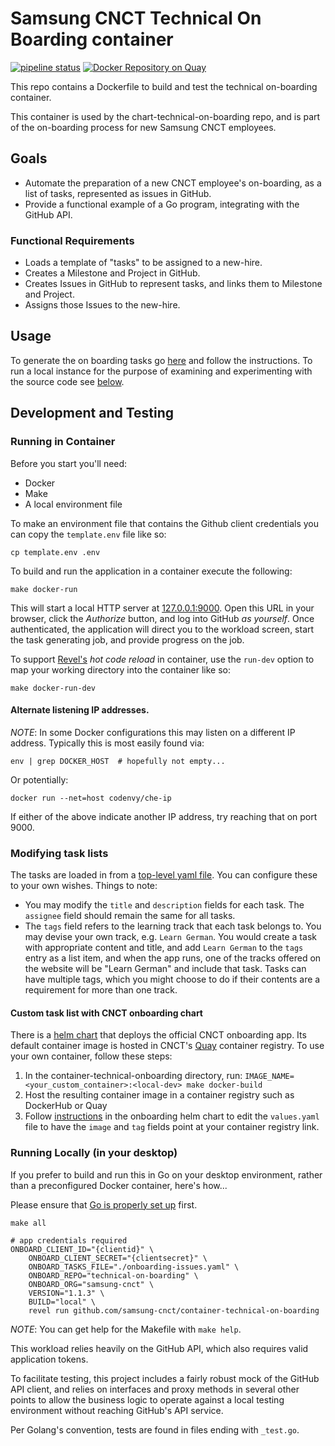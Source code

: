 # Samsung CNCT Technical On Boarding container
[![pipeline status](https://git.cnct.io/common-tools/samsung-cnct_container-technical-on-boarding/badges/master/pipeline.svg)](https://git.cnct.io/common-tools/samsung-cnct_container-technical-on-boarding/commits/master)
[![Docker Repository on Quay](https://quay.io/repository/samsung_cnct/technical-on-boarding-container/status "Docker Repository on Quay")](https://quay.io/repository/samsung_cnct/technical-on-boarding-container)

This repo contains a Dockerfile to build and test the technical on-boarding container.

This container is used by the chart-technical-on-boarding repo, and is part of the on-boarding process for new Samsung CNCT employees.

## Goals

- Automate the preparation of a new CNCT employee's on-boarding, as a list of tasks, represented as issues in GitHub.
- Provide a functional example of a Go program, integrating with the GitHub API.

### Functional Requirements

- Loads a template of "tasks" to be assigned to a new-hire.
- Creates a Milestone and Project in GitHub.
- Creates Issues in GitHub to represent tasks, and links them to Milestone and Project.
- Assigns those Issues to the new-hire.

## Usage

To generate the on boarding tasks go [here](http://technical-on-boarding.cnct.io) and
follow the instructions. To run a local instance for the purpose of examining and
experimenting with the source code see [below](#development-and-testing).

## Development and Testing

### Running in Container

Before you start you'll need:

- Docker
- Make
- A local environment file

To make an environment file that contains the Github client credentials you can copy the `template.env`
file like so:

```shell
cp template.env .env
```

To build and run the application in a container execute the following:

```shell
make docker-run
```

This will start a local HTTP server at [127.0.0.1:9000](http://127.0.0.1:9000/). Open this URL
in your browser, click the *Authorize* button, and log into GitHub _as yourself_. Once authenticated,
the application will direct you to the workload screen, start the task generating job, and
provide progress on the job.

To support [Revel's][4] _hot code reload_ in container, use the `run-dev` option to map
your working directory into the container like so:

```shell
make docker-run-dev
```

#### Alternate listening IP addresses.

*NOTE*: In some Docker configurations this may listen on a different IP address.
Typically this is most easily found via:

```shell
env | grep DOCKER_HOST  # hopefully not empty...
```

Or potentially:

```shell
docker run --net=host codenvy/che-ip
```

If either of the above indicate another IP address, try reaching that on port 9000.

### Modifying task lists

The tasks are loaded in from a [top-level yaml file](./onboarding-issues.yaml). You can configure these to your own wishes. Things to note:
- You may modify the `title` and `description` fields for each task. The `assignee` field should remain the same for all tasks.
- The `tags` field refers to the learning track that each task belongs to. You may devise your own track, e.g. `Learn German`. You would create a task with appropriate content and title, and add `Learn German` to the `tags` entry as a list item, and when the app runs, one of the tracks offered on the website will be "Learn German" and include that task. Tasks can have multiple tags, which you might choose to do if their contents are a requirement for more than one track.

#### Custom task list with CNCT onboarding chart

There is a [helm chart](https://github.com/samsung-cnct/chart-technical-on-boarding) that deploys the official CNCT onboarding app. Its default container image is hosted in CNCT's [Quay](http://quay.io) container registry. To use your own container, follow these steps:

1. In the container-technical-onboarding directory, run:
`IMAGE_NAME=<your_custom_container>:<local-dev> make docker-build`
2. Host the resulting container image in a container registry such as DockerHub or Quay
3. Follow [instructions](https://github.com/samsung-cnct/chart-technical-on-boarding/README.md#custom-task-board) in the onboarding helm chart to edit the `values.yaml` file to have the `image` and `tag` fields point at your container registry link.





### Running Locally (in your desktop)

If you prefer to build and run this in Go on your desktop environment,
rather than a preconfigured Docker container, here's how...

Please ensure that [Go is properly set up](./SETTINGUPGO.md) first.

```shell
make all

# app credentials required
ONBOARD_CLIENT_ID="{clientid}" \
    ONBOARD_CLIENT_SECRET="{clientsecret}" \
    ONBOARD_TASKS_FILE="./onboarding-issues.yaml" \
    ONBOARD_REPO="technical-on-boarding" \
    ONBOARD_ORG="samsung-cnct" \
    VERSION="1.1.3" \
    BUILD="local" \
    revel run github.com/samsung-cnct/container-technical-on-boarding
```

*NOTE*: You can get help for the Makefile with `make help`.

This workload relies heavily on the GitHub API, which also requires valid application tokens.

To facilitate testing, this project includes a fairly robust mock of the GitHub API client, 
and relies on interfaces and proxy methods in several other points to allow the business 
logic to operate against a local testing environment without reaching GitHub's API service.

Per Golang's convention, tests are found in files ending with `_test.go`.

[2]: https://github.com/settings/applications/new
[3]: https://github.com/settings/apps
[4]: https://revel.github.io://revel.github.io/manual/debug.html "Revel Hot Code Reload"
